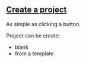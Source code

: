 ## [Create a project](https://docs.gitlab.com/ee/gitlab-basics/create-project.html)

As simple as clicking a button.  

Project can be create:
* blank
* from a template
